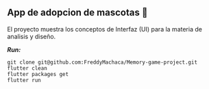 ## App de adopcion de mascotas 🐶

El proyecto muestra los conceptos de Interfaz (UI) para la materia de analisis y diseño.

***Run:***
```shell
git clone git@github.com:FreddyMachaca/Memory-game-project.git
flutter clean
flutter packages get
flutter run
```
